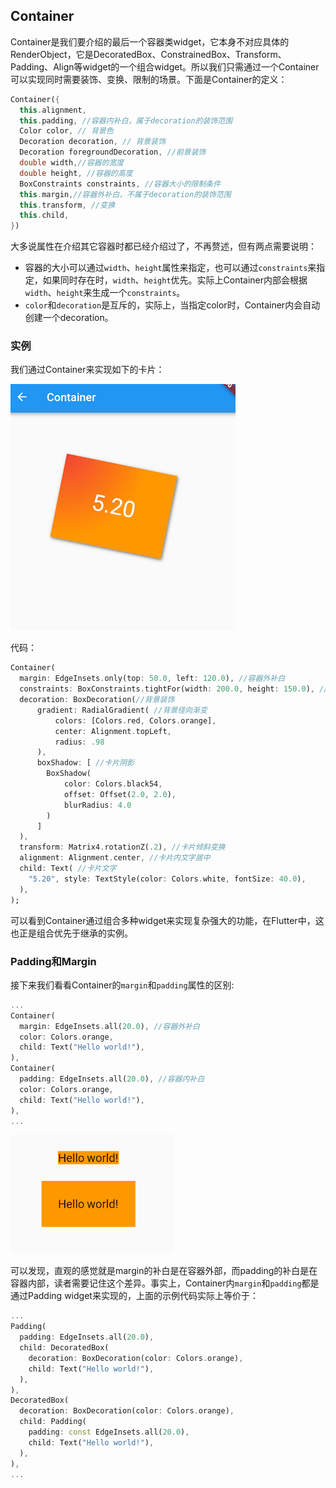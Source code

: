 ## Container

Container是我们要介绍的最后一个容器类widget，它本身不对应具体的RenderObject，它是DecoratedBox、ConstrainedBox、Transform、Padding、Align等widget的一个组合widget。所以我们只需通过一个Container可以实现同时需要装饰、变换、限制的场景。下面是Container的定义：

```dart
Container({
  this.alignment,
  this.padding, //容器内补白，属于decoration的装饰范围
  Color color, // 背景色
  Decoration decoration, // 背景装饰
  Decoration foregroundDecoration, //前景装饰
  double width,//容器的宽度
  double height, //容器的高度
  BoxConstraints constraints, //容器大小的限制条件
  this.margin,//容器外补白，不属于decoration的装饰范围
  this.transform, //变换
  this.child,
})
```

大多说属性在介绍其它容器时都已经介绍过了，不再赘述，但有两点需要说明：

- 容器的大小可以通过`width`、`height`属性来指定，也可以通过`constraints`来指定，如果同时存在时，`width`、`height`优先。实际上Container内部会根据`width`、`height`来生成一个`constraints`。
- `color`和`decoration`是互斥的，实际上，当指定color时，Container内会自动创建一个decoration。

### 实例

我们通过Container来实现如下的卡片：

![image-20180910205356331](../imgs/image-20180910205356331.png)



代码：

```dart
Container(
  margin: EdgeInsets.only(top: 50.0, left: 120.0), //容器外补白
  constraints: BoxConstraints.tightFor(width: 200.0, height: 150.0), //卡片大小
  decoration: BoxDecoration(//背景装饰
      gradient: RadialGradient( //背景径向渐变
          colors: [Colors.red, Colors.orange],
          center: Alignment.topLeft,
          radius: .98
      ),
      boxShadow: [ //卡片阴影
        BoxShadow(
            color: Colors.black54,
            offset: Offset(2.0, 2.0),
            blurRadius: 4.0
        )
      ]
  ),
  transform: Matrix4.rotationZ(.2), //卡片倾斜变换
  alignment: Alignment.center, //卡片内文字居中
  child: Text( //卡片文字
    "5.20", style: TextStyle(color: Colors.white, fontSize: 40.0),
  ),
);
```



可以看到Container通过组合多种widget来实现复杂强大的功能，在Flutter中，这也正是组合优先于继承的实例。

### Padding和Margin

接下来我们看看Container的`margin`和`padding`属性的区别:

```dart
...
Container(
  margin: EdgeInsets.all(20.0), //容器外补白
  color: Colors.orange,
  child: Text("Hello world!"),
),
Container(
  padding: EdgeInsets.all(20.0), //容器内补白
  color: Colors.orange,
  child: Text("Hello world!"),
),
...
```

![image-20180911094807143](../imgs/image-20180911094807143.png)

可以发现，直观的感觉就是margin的补白是在容器外部，而padding的补白是在容器内部，读者需要记住这个差异。事实上，Container内`margin`和`padding`都是通过Padding  widget来实现的，上面的示例代码实际上等价于：

```dart
...
Padding(
  padding: EdgeInsets.all(20.0),
  child: DecoratedBox(
    decoration: BoxDecoration(color: Colors.orange),
    child: Text("Hello world!"),
  ),
),
DecoratedBox(
  decoration: BoxDecoration(color: Colors.orange),
  child: Padding(
    padding: const EdgeInsets.all(20.0),
    child: Text("Hello world!"),
  ),
),
...    
```
